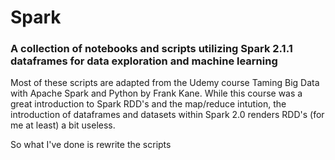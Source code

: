 # Spark
### A collection of notebooks and scripts utilizing Spark 2.1.1 dataframes for data exploration and machine learning

Most of these scripts are adapted from the Udemy course Taming Big Data with Apache Spark and Python by Frank Kane. While this course was a great introduction to Spark RDD's and the map/reduce intution, the introduction of dataframes and datasets within Spark 2.0 renders RDD's (for me at least) a bit useless. 

So what I've done is rewrite the scripts 
